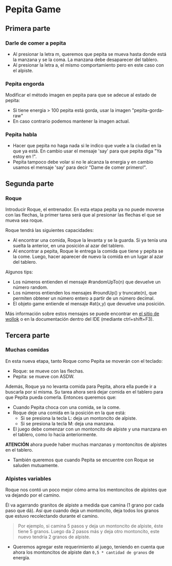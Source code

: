 # Pepita Game
## Primera parte
### Darle de comer a pepita
- Al presionar la letra m, queremos que pepita se mueva hasta donde está la manzana y se la coma. La manzana debe desaparecer del tablero.
- Al presionar la letra a, el mismo comportamiento pero en este caso con el alpiste.

### Pepita engorda
Modificar el método imagen en pepita para que se adecue al estado de pepita:
- Si tiene energia > 100 pepita está gorda, usar la imagen "pepita-gorda-raw"
- En caso contrario podemos mantener la imagen actual.

### Pepita habla
- Hacer que pepita no haga nada si le indico que vuele a la ciudad en la que ya está. En cambio usar el mensaje 'say' para que pepita diga "Ya estoy en <nombre de la ciudad>!".
- Pepita tampoco debe volar si no le alcanza la energia y en cambio usamos el mensaje 'say' para decir "Dame de comer primero!".

## Segunda parte
### Roque
Introducir Roque, el entrenador. En esta etapa pepita ya no puede moverse con las flechas, la primer tarea será que al presionar las flechas el que se mueva sea roque.

Roque tendrá las siguientes capacidades:
- Al encontrar una comida, Roque la levanta y se la guarda. Si ya tenía una suelta la anterior, en una posición al azar del tablero.
- Al encontrar a pepita, Roque le entrega la comida que tiene y pepita se la come. Luego, hacer aparecer de nuevo la comida en un lugar al azar del tablero.

Algunos tips:
- Los números entienden el mensaje #randomUpTo(n) que devuelve un número random.
- Los números entienden los mensajes #roundUp() y truncate(n), que permiten obtener un número entero a partir de un número decimal.
- El objeto game entiende el mensaje #at(x,y) que devuelve una posición.

Más información sobre estos mensajes se puede encontrar en [el sitio de wollok](https://www.wollok.org/documentacion/wollokdoc/) o en la documentación dentro del IDE (mediante ctrl+shift+F3).


## Tercera parte
### Muchas comidas
En esta nueva etapa, tanto Roque como Pepita se moverán con el teclado:
- Roque: se mueve con las flechas.
- Pepita: se mueve con ASDW.

Además, Roque ya no levanta comida para Pepita, ahora ella puede ir a buscarla por sí misma. Su tarea ahora será dejar comida en el tablero para que Pepita pueda comerla. Entonces queremos que:
- Cuando Pepita choca con una comida, se la come.
- Roque deje una comida en la posición en la que está:
  - Si se presiona la tecla L: deja un montoncito de alpiste.
  - Si se presiona la tecla M: deja una manzana.
- El juego debe comenzar con un montoncito de alpiste y una manzana en el tablero, como lo hacía anteriormente.

**ATENCIÓN** ahora puede haber muchas manzanas y montoncitos de alpistes en el tablero.

- También queremos que cuando Pepita se encuentre con Roque se saluden mutuamente.

### Alpistes variables
Roque nos contó un poco mejor cómo arma los mentoncitos de alpistes que va dejando por el camino. 

Él va agarrando granitos de alpiste a medida que camina (1 grano por cada paso que dá). Así que cuando deja un montoncito, deja todos los granos que estuvo recolectando durante el camino.

> Por ejemplo, si camina 5 pasos y deja un montoncito de alpiste, éste tiene 5 granos. Luego da 2 pasos más y deja otro montoncito, este nuevo tendría 2 granos de alpiste.

- Queremos agregar este requerimiento al juego, teniendo en cuenta que ahora los montoncitos de alpiste dan `0,5 * cantidad de granos` de energía.
